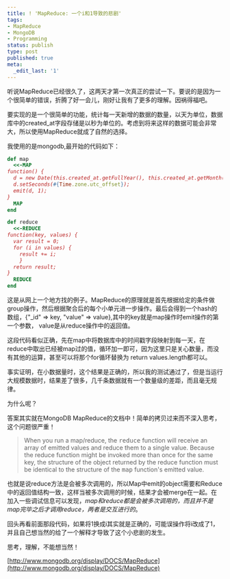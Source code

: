 ```yaml
---
title: ! 'MapReduce: 一个i和1导致的悲剧'
tags:
- MapReduce
- MongoDB
- Programming
status: publish
type: post
published: true
meta:
  _edit_last: '1'
---
```

听说MapReduce已经很久了，这两天才第一次真正的尝试一下。要说的是因为一个很简单的错误，折腾了好一会儿，刚好让我有了更多的理解。因祸得福吧。

要实现的是一个很简单的功能，统计每一天新增的数据的数量，以天为单位，数据库中的created_at字段存储是以秒为单位的。考虑到将来这样的数据可能会非常大，所以使用MapReduce就成了自然的选择。

我使用的是mongodb,最开始的代码如下：

```ruby
def map
  <<-MAP
function() {
  d = new Date(this.created_at.getFullYear(), this.created_at.getMonth(), this.created_at.getDate());
  d.setSeconds(#{Time.zone.utc_offset});
  emit(d, 1);
}
  MAP
end

def reduce
  <<-REDUCE
function(key, values) {
  var result = 0;
  for (i in values) {
    result += i;
    }
  return result;
}
  REDUCE
end
```
这是从网上一个地方找的例子。MapReduce的原理就是首先根据给定的条件做group操作，然后根据聚合后的每个小单元进一步操作。最后会得到一个hash的数组，{"_id" => key, "value" => value},其中的key就是map操作时emit操作的第一个参数， value是从reduce操作中的返回值。

这段代码看似正确，先在map中将数据库中的时间戳字段映射到每一天，在reduce中取出已经被map过的值，循环加一即可，因为这里只是关心数量，而没有其他的运算，甚至可以将那个for循环替换为 return values.length都可以。

事实证明，在小数据量时，这个结果是正确的，所以我的测试通过了，但是当运行大规模数据时，结果差了很多，几千条数据就有一个数量级的差距，而且毫无规律。

为什么呢？

答案其实就在MongoDB MapReduce的文档中！简单的拷贝过来而不深入思考，这个问题很严重！
>When you run a map/reduce, the <tt>reduce</tt> function will receive an array of emitted values and reduce them to a single value. Because the reduce function might be invoked more than once for the same key, the structure of the object returned by the reduce function must be identical to the structure of the <tt>map</tt> function's emitted value.

也就是说reduce方法是会被多次调用的，所以Map中emit的object需要和Reduce中的返回值结构一致，这样当被多次调用的时候，结果才会被merge在一起。在加入一些调试信息可以发现，*map和reduce都是会被多次调用的，而且并不是map完毕之后才调用reduce，两者是交互进行的*。

回头再看前面那段代码，如果将1换成i其实就是正确的，可能误操作将i改成了1，并且自己想当然的给了一个解释才导致了这个小悲剧的发生。

思考，理解，不能想当然！  

[http://www.mongodb.org/display/DOCS/MapReduce](http://www.mongodb.org/display/DOCS/MapReduce)